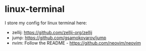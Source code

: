# linux-terminal
I store my config for linux terminal here:
* zellij: https://github.com/zellij-org/zellij
* jump: https://github.com/gsamokovarov/jump
* nvim: Follow the README - https://github.com/neovim/neovim

